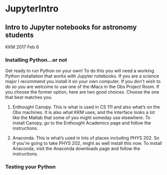 # JupyterIntro

## Intro to Jupyter notebooks for astronomy students
KKM 2017 Feb 6

### Installing Python...or not
Get ready to run Python on your own!  To do this you will need a working Python installation that works with Jupyter notebooks.  If you are a science major I recommend you install it on your own computer.  If you don't wish to do so you are welcome to use one of the iMacs in the Obs Project Room.  If you choose the former option, here are two good choices.  Choose the one that best matches you.

1) Enthought Canopy.  This is what is used in CS 111 and also what’s on the Obs machines.  It is also what KKM uses, and the interface looks a lot like the Matlab that some of you might someday use elsewhere.  To install Canopy, go to the Enthought Academics page and follow the instructions.
    
2) Anaconda.  This is what’s used in lots of places including PHYS 202.  So if you're going to take PHYS 202, might as well install this now.  To install Anaconda, visit the Anaconda downloads page and follow the instructions.

### Testing your Python
